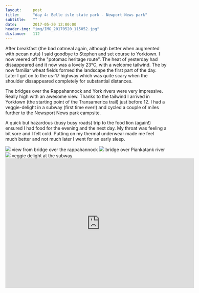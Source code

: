 ```yaml
---
layout:     post
title:      "day 4: Belle isle state park - Newport News park"
subtitle:   ""
date:       2017-05-20 12:00:00
header-img: "img/IMG_20170520_115052.jpg"
distance:   112
---
```


After breakfast (the bad oatmeal again, although better when augmented with pecan nuts) I said goodbye to Stephen and set course to Yorktown.
I now veered off the "potomac heritage route".
The heat of yesterday had dissappeared and it now was a lovely 23°C, with a welcome tailwind.
The by now familiar wheat fields formed the landscape the first part of the day.
Later I got on to the us-17 highway which was quite scary when the shoulder dissappeared completely for substantial distances.

The bridges over the Rappahannock and York rivers were very impressive. Really high with an awesome view.
Thanks to the tailwind I arrived in Yorktown (the starting point of the Transamerica trail) just before 12.
I had a veggie-delight in a subway (first time ever!) and cycled a couple of miles further to the Newsport News park campsite.

A quick but hazardous (busy busy roads) trip to the food lion (again!) ensured I had food for the evening and the next day.
My throat was feeling a bit sore and I felt cold. Putting on my thermal underwear made me feel much better and not much later I went for an early sleep.

<img src="{{ site.baseurl }}/img/IMG_20170520_090036.jpg">
<span class="caption text-muted">view from bridge over the rappahannock</span>


<img src="{{ site.baseurl }}/img/IMG_20170520_100648.pg">
<span class="caption text-muted">bridge over Piankatank river</span>


<img src="{{ site.baseurl }}/img/IMG_20170520_123751.jpg">
<span class="caption text-muted">veggie delight at the subway</span>


<iframe height='405' width='590' frameborder='0' allowtransparency='true' scrolling='no' src='https://www.strava.com/activities/997286744/embed/321e8c39f4bab31ff4f82eef04ed4c656280a906'></iframe>